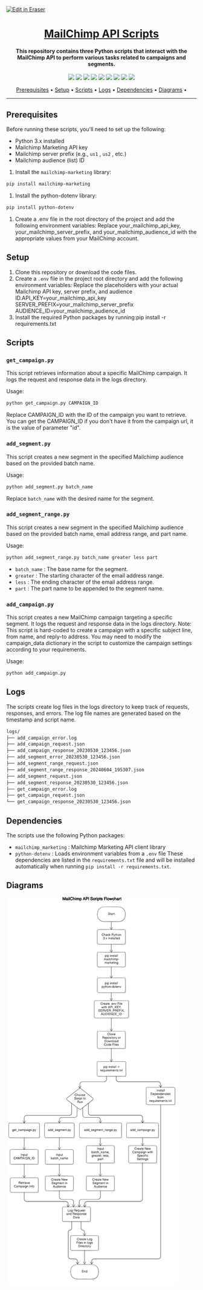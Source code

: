 <p><a target="_blank" href="https://app.eraser.io/workspace/Lh3VRw97MxtTtBm1XpZd" id="edit-in-eraser-github-link"><img alt="Edit in Eraser" src="https://firebasestorage.googleapis.com/v0/b/second-petal-295822.appspot.com/o/images%2Fgithub%2FOpen%20in%20Eraser.svg?alt=media&amp;token=968381c8-a7e7-472a-8ed6-4a6626da5501"></a></p>

<h1 align="center"><a href="https://github.com/ronknight/get-saved-wifi-password">MailChimp API Scripts</a></h1>
<h4 align="center">This repository contains three Python scripts that interact with the MailChimp API to perform various tasks related to campaigns and segments.</h4>

<p align="center">
<a href="https://twitter.com/PinoyITSolution"><img src="https://img.shields.io/twitter/follow/PinoyITSolution?style=social"></a>
<a href="https://github.com/ronknight?tab=followers"><img src="https://img.shields.io/github/followers/ronknight?style=social"></a>
<a href="https://github.com/ronknight/ronknight/stargazers"><img src="https://img.shields.io/github/stars/BEPb/BEPb.svg?logo=github"></a>
<a href="https://github.com/ronknight/ronknight/network/members"><img src="https://img.shields.io/github/forks/BEPb/BEPb.svg?color=blue&logo=github"></a>
  <a href="https://youtube.com/@PinoyITSolution"><img src="https://img.shields.io/youtube/channel/subscribers/UCeoETAlg3skyMcQPqr97omg"></a>
<a href="https://github.com/ronknight/get-saved-wifi-password/issues"><img src="https://img.shields.io/badge/contributions-welcome-brightgreen.svg?style=flat"></a>
<a href="https://github.com/ronknight/get-saved-wifi-password/blob/master/LICENSE"><img src="https://img.shields.io/badge/License-MIT-yellow.svg"></a>
<a href="#"><img src="https://img.shields.io/badge/Made%20with-Python-1f425f.svg"></a>
<a href="https://github.com/ronknight"><img src="https://img.shields.io/badge/Made%20with%20%F0%9F%A4%8D%20by%20-%20Ronknight%20-%20red"></a>
</p>

<p align="center">
  <a href="#prerequisites">Prerequisites</a> •
  <a href="#setup">Setup</a> •
  <a href="#scripts">Scripts</a> •
  <a href="#logs">Logs</a> •
  <a href="#dependencies">Dependencies</a> •
  <a href="#diagrams">Diagrams</a> •
</p>

---

## Prerequisites
Before running these scripts, you'll need to set up the following:

- Python 3.x installed
- Mailchimp Marketing API key
- Mailchimp server prefix (e.g., `us1` , `us2` , etc.)
- Mailchimp audience (list) ID
1. Install the `mailchimp-marketing`  library:
```bash
pip install mailchimp-marketing
```
1. Install the python-dotenv library:
```bash
pip install python-dotenv
```
1. Create a .env file in the root directory of the project and add the following environment variables:
Replace your_mailchimp_api_key, your_mailchimp_server_prefix, and your_mailchimp_audience_id with the appropriate values from your MailChimp account.

## Setup
1. Clone this repository or download the code files.
2. Create a `.env`  file in the project root directory and add the following environment variables: Replace the placeholders with your actual Mailchimp API key, server prefix, and audience ID.API_KEY=your_mailchimp_api_key
SERVER_PREFIX=your_mailchimp_server_prefix
AUDIENCE_ID=your_mailchimp_audience_id
3. Install the required Python packages by running:pip install -r requirements.txt

## Scripts
### `get_campaign.py` 
This script retrieves information about a specific MailChimp campaign. It logs the request and response data in the logs directory.

Usage:

```bash
python get_campaign.py CAMPAIGN_ID
```
Replace CAMPAIGN_ID with the ID of the campaign you want to retrieve. You can get the CAMPAIGN_ID if you don't have it from the campaign url, it is the value of parameter "id".

### `add_segment.py` 
This script creates a new segment in the specified Mailchimp audience based on the provided batch name.

Usage:

```bash
python add_segment.py batch_name
```
Replace `batch_name` with the desired name for the segment.

### `add_segment_range.py` 
This script creates a new segment in the specified Mailchimp audience based on the provided batch name, email address range, and part name.

Usage:

```bash
python add_segment_range.py batch_name greater less part
```
- `batch_name` : The base name for the segment.
- `greater` : The starting character of the email address range.
- `less` : The ending character of the email address range.
- `part` : The part name to be appended to the segment name.
### `add_campaign.py` 
This script creates a new MailChimp campaign targeting a specific segment. It logs the request and response data in the logs directory.
Note: This script is hard-coded to create a campaign with a specific subject line, from name, and reply-to address. You may need to modify the campaign_data dictionary in the script to customize the campaign settings according to your requirements.

Usage:

```bash
python add_campaign.py
```
## Logs
The scripts create log files in the logs directory to keep track of requests, responses, and errors. The log file names are generated based on the timestamp and script name.

```bash
logs/
├── add_campaign_error.log
├── add_campaign_request.json
├── add_campaign_response_20230530_123456.json
├── add_segment_error_20230530_123456.json
├── add_segment_range_request.json
├── add_segment_range_response_20240604_195307.json
├── add_segment_request.json
├── add_segment_response_20230530_123456.json
├── get_campaign_error.log
├── get_campaign_request.json
└── get_campaign_response_20230530_123456.json
```
## Dependencies
The scripts use the following Python packages:

- `mailchimp_marketing` : Mailchimp Marketing API client library
- `python-dotenv` : Loads environment variables from a `.env`  file
These dependencies are listed in the `requirements.txt` file and will be installed automatically when running `pip install -r requirements.txt`.

<!-- eraser-additional-content -->
## Diagrams
<!-- eraser-additional-files -->
<a href="/README-MailChimp API Scripts Flowchart-1.eraserdiagram" data-element-id="3QY7rmV6Rz3Kh75SquPbz"><img src="/.eraser/Lh3VRw97MxtTtBm1XpZd___3Jivg2tjMecMlrHwbIVIBR8f7U03___---diagram----bae7e67746269694449413830429fe3c-MailChimp-API-Scripts-Flowchart.png" alt="" data-element-id="3QY7rmV6Rz3Kh75SquPbz" /></a>
<!-- end-eraser-additional-files -->
<!-- end-eraser-additional-content -->
<!--- Eraser file: https://app.eraser.io/workspace/Lh3VRw97MxtTtBm1XpZd --->